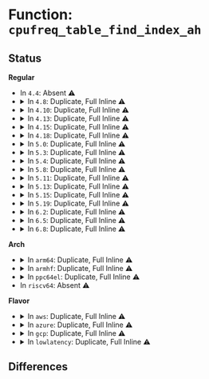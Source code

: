 # Function: <code>cpufreq_table_find_index_ah</code>

## Status
<b>Regular</b>
<ul>
<li>
In <code>4.4</code>: Absent ⚠️
</li>
<li>
<details>
<summary>In <code>4.8</code>: Duplicate, Full Inline ⚠️</summary>

**Collision:** Static Duplication

**Inline:** Full

**Transformation:** False

**Instances:**

```
In drivers/cpufreq/cpufreq.c (ffffffff81711b89)
Location: include/linux/cpufreq.h:699
Inline: True
Inline callers:
  - drivers/cpufreq/cpufreq.c:__cpufreq_driver_target
```
```
In drivers/cpufreq/cpufreq_ondemand.c (ffffffff817160e2)
Location: include/linux/cpufreq.h:699
Inline: True
Inline callers:
  - drivers/cpufreq/cpufreq_ondemand.c:generic_powersave_bias_target
  - drivers/cpufreq/cpufreq_ondemand.c:generic_powersave_bias_target
```
</details>
</li>
<li>
<details>
<summary>In <code>4.10</code>: Duplicate, Full Inline ⚠️</summary>

**Collision:** Static Duplication

**Inline:** Full

**Transformation:** False

**Instances:**

```
In drivers/cpufreq/cpufreq.c (ffffffff81744404)
Location: include/linux/cpufreq.h:703
Inline: True
Inline callers:
  - drivers/cpufreq/cpufreq.c:__cpufreq_driver_target
```
```
In drivers/cpufreq/cpufreq_ondemand.c (ffffffff81747e0e)
Location: include/linux/cpufreq.h:703
Inline: True
Inline callers:
  - drivers/cpufreq/cpufreq_ondemand.c:generic_powersave_bias_target
  - drivers/cpufreq/cpufreq_ondemand.c:generic_powersave_bias_target
```
</details>
</li>
<li>
<details>
<summary>In <code>4.13</code>: Duplicate, Full Inline ⚠️</summary>

**Collision:** Static Duplication

**Inline:** Full

**Transformation:** False

**Instances:**

```
In drivers/cpufreq/cpufreq.c (ffffffff81762782)
Location: include/linux/cpufreq.h:707
Inline: True
Inline callers:
  - drivers/cpufreq/cpufreq.c:__cpufreq_driver_target
```
```
In drivers/cpufreq/cpufreq_ondemand.c (ffffffff8176646e)
Location: include/linux/cpufreq.h:707
Inline: True
Inline callers:
  - drivers/cpufreq/cpufreq_ondemand.c:generic_powersave_bias_target
  - drivers/cpufreq/cpufreq_ondemand.c:generic_powersave_bias_target
```
</details>
</li>
<li>
<details>
<summary>In <code>4.15</code>: Duplicate, Full Inline ⚠️</summary>

**Collision:** Static Duplication

**Inline:** Full

**Transformation:** False

**Instances:**

```
In drivers/cpufreq/cpufreq.c (ffffffff817d877b)
Location: include/linux/cpufreq.h:727
Inline: True
Inline callers:
  - drivers/cpufreq/cpufreq.c:__cpufreq_driver_target
```
```
In drivers/cpufreq/cpufreq_ondemand.c (ffffffff817dc40e)
Location: include/linux/cpufreq.h:727
Inline: True
Inline callers:
  - drivers/cpufreq/cpufreq_ondemand.c:generic_powersave_bias_target
  - drivers/cpufreq/cpufreq_ondemand.c:generic_powersave_bias_target
```
</details>
</li>
<li>
<details>
<summary>In <code>4.18</code>: Duplicate, Full Inline ⚠️</summary>

**Collision:** Static Duplication

**Inline:** Full

**Transformation:** False

**Instances:**

```
In drivers/cpufreq/cpufreq.c (ffffffff81821609)
Location: include/linux/cpufreq.h:756
Inline: True
Inline callers:
  - drivers/cpufreq/cpufreq.c:__cpufreq_driver_target
```
```
In drivers/cpufreq/cpufreq_ondemand.c (ffffffff818250f7)
Location: include/linux/cpufreq.h:756
Inline: True
Inline callers:
  - drivers/cpufreq/cpufreq_ondemand.c:generic_powersave_bias_target
  - drivers/cpufreq/cpufreq_ondemand.c:generic_powersave_bias_target
```
</details>
</li>
<li>
<details>
<summary>In <code>5.0</code>: Duplicate, Full Inline ⚠️</summary>

**Collision:** Static Duplication

**Inline:** Full

**Transformation:** False

**Instances:**

```
In drivers/cpufreq/cpufreq.c (ffffffff8184d379)
Location: include/linux/cpufreq.h:748
Inline: True
Inline callers:
  - drivers/cpufreq/cpufreq.c:__cpufreq_driver_target
```
```
In drivers/cpufreq/cpufreq_ondemand.c (ffffffff81850fb7)
Location: include/linux/cpufreq.h:748
Inline: True
Inline callers:
  - drivers/cpufreq/cpufreq_ondemand.c:generic_powersave_bias_target
  - drivers/cpufreq/cpufreq_ondemand.c:generic_powersave_bias_target
```
</details>
</li>
<li>
<details>
<summary>In <code>5.3</code>: Duplicate, Full Inline ⚠️</summary>

**Collision:** Static Duplication

**Inline:** Full

**Transformation:** False

**Instances:**

```
In drivers/cpufreq/cpufreq.c (ffffffff81890593)
Location: include/linux/cpufreq.h:777
Inline: True
Inline callers:
  - drivers/cpufreq/cpufreq.c:__cpufreq_driver_target
```
```
In drivers/cpufreq/cpufreq_ondemand.c (ffffffff81894509)
Location: include/linux/cpufreq.h:777
Inline: True
Inline callers:
  - drivers/cpufreq/cpufreq_ondemand.c:generic_powersave_bias_target
  - drivers/cpufreq/cpufreq_ondemand.c:generic_powersave_bias_target
```
</details>
</li>
<li>
<details>
<summary>In <code>5.4</code>: Duplicate, Full Inline ⚠️</summary>

**Collision:** Static Duplication

**Inline:** Full

**Transformation:** False

**Instances:**

```
In drivers/cpufreq/cpufreq.c (ffffffff818c2793)
Location: include/linux/cpufreq.h:783
Inline: True
Inline callers:
  - drivers/cpufreq/cpufreq.c:__cpufreq_driver_target
```
```
In drivers/cpufreq/cpufreq_ondemand.c (ffffffff818c6529)
Location: include/linux/cpufreq.h:783
Inline: True
Inline callers:
  - drivers/cpufreq/cpufreq_ondemand.c:generic_powersave_bias_target
  - drivers/cpufreq/cpufreq_ondemand.c:generic_powersave_bias_target
```
</details>
</li>
<li>
<details>
<summary>In <code>5.8</code>: Duplicate, Full Inline ⚠️</summary>

**Collision:** Static Duplication

**Inline:** Full

**Transformation:** False

**Instances:**

```
In drivers/cpufreq/cpufreq.c (ffffffff81993e00)
Location: include/linux/cpufreq.h:785
Inline: True
```
```
In drivers/cpufreq/cpufreq_ondemand.c (ffffffff819984eb)
Location: include/linux/cpufreq.h:785
Inline: True
Inline callers:
  - drivers/cpufreq/cpufreq_ondemand.c:generic_powersave_bias_target
  - drivers/cpufreq/cpufreq_ondemand.c:generic_powersave_bias_target
```
</details>
</li>
<li>
<details>
<summary>In <code>5.11</code>: Duplicate, Full Inline ⚠️</summary>

**Collision:** Static Duplication

**Inline:** Full

**Transformation:** False

**Instances:**

```
In drivers/cpufreq/cpufreq.c (ffffffff81997f16)
Location: include/linux/cpufreq.h:838
Inline: True
Inline callers:
  - drivers/cpufreq/cpufreq.c:__cpufreq_driver_target
```
```
In drivers/cpufreq/cpufreq_ondemand.c (ffffffff8199b7f2)
Location: include/linux/cpufreq.h:838
Inline: True
Inline callers:
  - drivers/cpufreq/cpufreq_ondemand.c:generic_powersave_bias_target
  - drivers/cpufreq/cpufreq_ondemand.c:generic_powersave_bias_target
```
</details>
</li>
<li>
<details>
<summary>In <code>5.13</code>: Duplicate, Full Inline ⚠️</summary>

**Collision:** Static Duplication

**Inline:** Full

**Transformation:** False

**Instances:**

```
In drivers/cpufreq/cpufreq.c (ffffffff8197cb89)
Location: include/linux/cpufreq.h:832
Inline: True
Inline callers:
  - drivers/cpufreq/cpufreq.c:__cpufreq_driver_target
```
```
In drivers/cpufreq/cpufreq_ondemand.c (ffffffff819804c1)
Location: include/linux/cpufreq.h:832
Inline: True
Inline callers:
  - drivers/cpufreq/cpufreq_ondemand.c:generic_powersave_bias_target
  - drivers/cpufreq/cpufreq_ondemand.c:generic_powersave_bias_target
```
</details>
</li>
<li>
<details>
<summary>In <code>5.15</code>: Duplicate, Full Inline ⚠️</summary>

**Collision:** Static Duplication

**Inline:** Full

**Transformation:** False

**Instances:**

```
In drivers/cpufreq/cpufreq.c (ffffffff81a24a4b)
Location: include/linux/cpufreq.h:829
Inline: True
Inline callers:
  - drivers/cpufreq/cpufreq.c:__resolve_freq
```
```
In drivers/cpufreq/cpufreq_ondemand.c (ffffffff81a29661)
Location: include/linux/cpufreq.h:829
Inline: True
Inline callers:
  - drivers/cpufreq/cpufreq_ondemand.c:generic_powersave_bias_target
  - drivers/cpufreq/cpufreq_ondemand.c:generic_powersave_bias_target
```
</details>
</li>
<li>
<details>
<summary>In <code>5.19</code>: Duplicate, Full Inline ⚠️</summary>

**Collision:** Static Duplication

**Inline:** Full

**Transformation:** False

**Instances:**

```
In drivers/cpufreq/cpufreq.c (ffffffff81b8fffb)
Location: include/linux/cpufreq.h:874
Inline: True
Inline callers:
  - drivers/cpufreq/cpufreq.c:cpufreq_set_policy
```
```
In drivers/cpufreq/cpufreq_ondemand.c (ffffffff81b93906)
Location: include/linux/cpufreq.h:874
Inline: True
Inline callers:
  - drivers/cpufreq/cpufreq_ondemand.c:generic_powersave_bias_target
  - drivers/cpufreq/cpufreq_ondemand.c:cpufreq_frequency_table_target
```
</details>
</li>
<li>
<details>
<summary>In <code>6.2</code>: Duplicate, Full Inline ⚠️</summary>

**Collision:** Static Duplication

**Inline:** Full

**Transformation:** False

**Instances:**

```
In drivers/cpufreq/cpufreq.c (ffffffff81d30264)
Location: include/linux/cpufreq.h:874
Inline: True
Inline callers:
  - drivers/cpufreq/cpufreq.c:cpufreq_set_policy
```
```
In drivers/cpufreq/cpufreq_ondemand.c (ffffffff81d33fd4)
Location: include/linux/cpufreq.h:874
Inline: True
Inline callers:
  - drivers/cpufreq/cpufreq_ondemand.c:generic_powersave_bias_target
  - drivers/cpufreq/cpufreq_ondemand.c:cpufreq_frequency_table_target
```
</details>
</li>
<li>
<details>
<summary>In <code>6.5</code>: Duplicate, Full Inline ⚠️</summary>

**Collision:** Static Duplication

**Inline:** Full

**Transformation:** False

**Instances:**

```
In drivers/cpufreq/cpufreq.c (ffffffff81d99544)
Location: include/linux/cpufreq.h:877
Inline: True
Inline callers:
  - drivers/cpufreq/cpufreq.c:cpufreq_set_policy
```
```
In drivers/cpufreq/cpufreq_ondemand.c (ffffffff81d9d354)
Location: include/linux/cpufreq.h:877
Inline: True
Inline callers:
  - drivers/cpufreq/cpufreq_ondemand.c:generic_powersave_bias_target
  - drivers/cpufreq/cpufreq_ondemand.c:cpufreq_frequency_table_target
```
</details>
</li>
<li>
<details>
<summary>In <code>6.8</code>: Duplicate, Full Inline ⚠️</summary>

**Collision:** Static Duplication

**Inline:** Full

**Transformation:** False

**Instances:**

```
In drivers/cpufreq/cpufreq.c (ffffffff81e511c4)
Location: include/linux/cpufreq.h:872
Inline: True
Inline callers:
  - drivers/cpufreq/cpufreq.c:cpufreq_set_policy
```
```
In drivers/cpufreq/cpufreq_ondemand.c (ffffffff81e55074)
Location: include/linux/cpufreq.h:872
Inline: True
Inline callers:
  - drivers/cpufreq/cpufreq_ondemand.c:generic_powersave_bias_target
  - drivers/cpufreq/cpufreq_ondemand.c:cpufreq_frequency_table_target
```
</details>
</li>
</ul>
<b>Arch</b>
<ul>
<li>
<details>
<summary>In <code>arm64</code>: Duplicate, Full Inline ⚠️</summary>

**Collision:** Static Duplication

**Inline:** Full

**Transformation:** False

**Instances:**

```
In drivers/cpufreq/cpufreq.c (ffff800010b1f170)
Location: include/linux/cpufreq.h:783
Inline: True
Inline callers:
  - drivers/cpufreq/cpufreq.c:__cpufreq_driver_target
```
```
In drivers/cpufreq/cpufreq_ondemand.c (ffff800010b24670)
Location: include/linux/cpufreq.h:783
Inline: True
Inline callers:
  - drivers/cpufreq/cpufreq_ondemand.c:generic_powersave_bias_target
  - drivers/cpufreq/cpufreq_ondemand.c:generic_powersave_bias_target
```
</details>
</li>
<li>
<details>
<summary>In <code>armhf</code>: Duplicate, Full Inline ⚠️</summary>

**Collision:** Static Duplication

**Inline:** Full

**Transformation:** False

**Instances:**

```
In drivers/cpufreq/cpufreq.c (c0bf9784)
Location: include/linux/cpufreq.h:783
Inline: True
Inline callers:
  - drivers/cpufreq/cpufreq.c:__cpufreq_driver_target
```
```
In drivers/cpufreq/cpufreq_ondemand.c (c0bfe6a0)
Location: include/linux/cpufreq.h:783
Inline: True
Inline callers:
  - drivers/cpufreq/cpufreq_ondemand.c:generic_powersave_bias_target
  - drivers/cpufreq/cpufreq_ondemand.c:generic_powersave_bias_target
```
</details>
</li>
<li>
<details>
<summary>In <code>ppc64el</code>: Duplicate, Full Inline ⚠️</summary>

**Collision:** Static Duplication

**Inline:** Full

**Transformation:** False

**Instances:**

```
In drivers/cpufreq/cpufreq.c (c000000000c11f10)
Location: include/linux/cpufreq.h:783
Inline: True
Inline callers:
  - drivers/cpufreq/cpufreq.c:__cpufreq_driver_target
```
```
In drivers/cpufreq/cpufreq_ondemand.c (c000000000c19110)
Location: include/linux/cpufreq.h:783
Inline: True
Inline callers:
  - drivers/cpufreq/cpufreq_ondemand.c:generic_powersave_bias_target
  - drivers/cpufreq/cpufreq_ondemand.c:generic_powersave_bias_target
```
</details>
</li>
<li>
In <code>riscv64</code>: Absent ⚠️
</li>
</ul>
<b>Flavor</b>
<ul>
<li>
<details>
<summary>In <code>aws</code>: Duplicate, Full Inline ⚠️</summary>

**Collision:** Static Duplication

**Inline:** Full

**Transformation:** False

**Instances:**

```
In drivers/cpufreq/cpufreq.c (ffffffff81866eb3)
Location: include/linux/cpufreq.h:783
Inline: True
Inline callers:
  - drivers/cpufreq/cpufreq.c:__cpufreq_driver_target
```
```
In drivers/cpufreq/cpufreq_ondemand.c (ffffffff8186ac49)
Location: include/linux/cpufreq.h:783
Inline: True
Inline callers:
  - drivers/cpufreq/cpufreq_ondemand.c:generic_powersave_bias_target
  - drivers/cpufreq/cpufreq_ondemand.c:generic_powersave_bias_target
```
</details>
</li>
<li>
<details>
<summary>In <code>azure</code>: Duplicate, Full Inline ⚠️</summary>

**Collision:** Static Duplication

**Inline:** Full

**Transformation:** False

**Instances:**

```
In drivers/cpufreq/cpufreq.c (ffffffff8182fb63)
Location: include/linux/cpufreq.h:783
Inline: True
Inline callers:
  - drivers/cpufreq/cpufreq.c:__cpufreq_driver_target
```
```
In drivers/cpufreq/cpufreq_ondemand.c (ffffffff818338f9)
Location: include/linux/cpufreq.h:783
Inline: True
Inline callers:
  - drivers/cpufreq/cpufreq_ondemand.c:generic_powersave_bias_target
  - drivers/cpufreq/cpufreq_ondemand.c:generic_powersave_bias_target
```
</details>
</li>
<li>
<details>
<summary>In <code>gcp</code>: Duplicate, Full Inline ⚠️</summary>

**Collision:** Static Duplication

**Inline:** Full

**Transformation:** False

**Instances:**

```
In drivers/cpufreq/cpufreq.c (ffffffff818b7c43)
Location: include/linux/cpufreq.h:783
Inline: True
Inline callers:
  - drivers/cpufreq/cpufreq.c:__cpufreq_driver_target
```
```
In drivers/cpufreq/cpufreq_ondemand.c (ffffffff818bb9d9)
Location: include/linux/cpufreq.h:783
Inline: True
Inline callers:
  - drivers/cpufreq/cpufreq_ondemand.c:generic_powersave_bias_target
  - drivers/cpufreq/cpufreq_ondemand.c:generic_powersave_bias_target
```
</details>
</li>
<li>
<details>
<summary>In <code>lowlatency</code>: Duplicate, Full Inline ⚠️</summary>

**Collision:** Static Duplication

**Inline:** Full

**Transformation:** False

**Instances:**

```
In drivers/cpufreq/cpufreq.c (ffffffff818d3243)
Location: include/linux/cpufreq.h:783
Inline: True
Inline callers:
  - drivers/cpufreq/cpufreq.c:__cpufreq_driver_target
```
```
In drivers/cpufreq/cpufreq_ondemand.c (ffffffff818d7cc9)
Location: include/linux/cpufreq.h:783
Inline: True
Inline callers:
  - drivers/cpufreq/cpufreq_ondemand.c:generic_powersave_bias_target
  - drivers/cpufreq/cpufreq_ondemand.c:generic_powersave_bias_target
```
</details>
</li>
</ul>

## Differences
